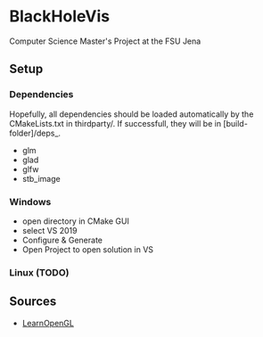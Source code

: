# BlackHoleVis
Computer Science Master's Project at the FSU Jena 

## Setup

### Dependencies
Hopefully, all dependencies should be loaded automatically by the CMakeLists.txt in thirdparty/. If successfull, they will be in [build-folder]/deps_.
- glm
- glad
- glfw
- stb_image

### Windows
- open directory in CMake GUI
- select VS 2019
- Configure & Generate
- Open Project to open solution in VS

### Linux (TODO)

## Sources
- [LearnOpenGL](https://learnopengl.com/)
